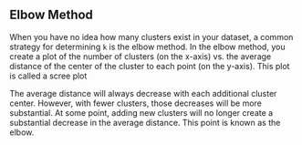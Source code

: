 ## Elbow Method

When you have no idea how many clusters exist in your dataset, a common strategy for determining `k` is the elbow method.
In the elbow method, you create a plot of the number of clusters (on the x-axis) vs. the average distance of the center
of the cluster to each point (on the y-axis). This plot is called a scree plot

The average distance will always decrease with each additional cluster center. However, with fewer clusters, those decreases
will be more substantial. At some point, adding new clusters will no longer create a substantial decrease in the average distance.
This point is known as the elbow.
